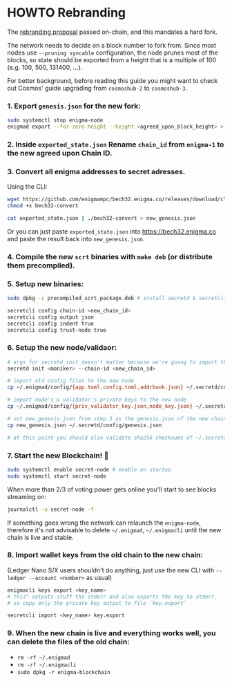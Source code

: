 # HOWTO Rebranding

The [rebranding proposal](https://explorer.cashmaney.com/proposals/7) passed on-chain, and this mandates a hard fork.

The network needs to decide on a block number to fork from.
Since most nodes use `--pruning syncable` configuration, the node prunes most of the blocks, so state should be exported from a height that is a multiple of 100 (e.g. 100, 500, 131400, ...).

For better background, before reading this guide you might want to check out Cosmos' guide upgrading from `cosmoshub-2` to `cosmoshub-3`.

### 1. Export `genesis.json` for the new fork:

```bash
sudo systemctl stop enigma-node
enigmad export --for-zero-height --height <agreed_upon_block_height> > exported_state.json
```

### 2. Inside `exported_state.json` Rename `chain_id` from `enigma-1` to the new agreed upon Chain ID.

### 3. Convert all enigma addresses to secret adresses.

Using the CLI:

```bash
wget https://github.com/enigmampc/bech32.enigma.co/releases/download/cli/bech32-convert
chmod +x bech32-convert

cat exported_state.json | ./bech32-convert > new_genesis.json
```

Or you can just paste `exported_state.json` into https://bech32.enigma.co and paste the result back into `new_genesis.json`.

### 4. Compile the new `scrt` binaries with `make deb` (or distribute them precompiled).

### 5. Setup new binaries:

```bash
sudo dpkg -i precompiled_scrt_package.deb # install secretd & secretcli and setup scrt-node.service

secretcli config chain-id <new_chain_id>
secretcli config output json
secretcli config indent true
secretcli config trust-node true
```

### 6. Setup the new node/validaor:

```bash
# args for secretd init doesn't matter because we're going to import the old config files
secretd init <moniker> --chain-id <new_chain_id>

# import old config files to the new node
cp ~/.enigmad/config/{app.toml,config.toml,addrbook.json} ~/.secretd/config

# import node's & validator's private keys to the new node
cp ~/.enigmad/config/{priv_validator_key.json,node_key.json} ~/.secretd/config

# set new_genesis.json from step 3 as the genesis.json of the new chain
cp new_genesis.json ~/.secretd/config/genesis.json

# at this point you should also validate sha256 checksums of ~/.secretd/config/* against ~/.enigmad/config/*
```

### 7. Start the new Blockchain! :tada:

```bash
sudo systemctl enable secret-node # enable on startup
sudo systemctl start secret-node
```

When more than 2/3 of voting power gets online you'll start to see blocks streaming on:

```bash
journalctl -u secret-node -f
```

If something goes wrong the network can relaunch the `enigma-node`, therefore it's not advisable to delete `~/.enigmad`, `~/.enigmacli` until the new chain is live and stable.

### 8. Import wallet keys from the old chain to the new chain:

(Ledger Nano S/X users shouldn't do anything, just use the new CLI with `--ledger --account <number>` as usual)

```bash
enigmacli keys export <key_name>
# this^ outputs stuff the stderr and also exports the key to stderr,
# so copy only the private key output to file `key.export`

secretcli import <key_name> key.export
```

### 9. When the new chain is live and everything works well, you can delete the files of the old chain:

- `rm -rf ~/.enigmad`
- `rm -rf ~/.enigmacli`
- `sudo dpkg -r enigma-blockchain`
